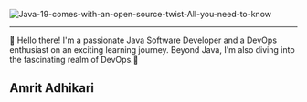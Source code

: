                                                                                   
![Java-19-comes-with-an-open-source-twist-All-you-need-to-know](https://github.com/AmritcsAdhikari/amritcsadhikari/assets/76586777/974dec34-2289-41cf-969b-97bcc4bacb48)

---
👋 Hello there! I'm a passionate Java Software Developer and a DevOps enthusiast on an exciting learning journey.
Beyond Java, I'm also diving into the fascinating realm of DevOps.🚀

## Amrit Adhikari

                 







